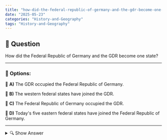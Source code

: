 ```yaml
---
title: "how-did-the-federal-republic-of-germany-and-the-gdr-become-one-state"
date: "2025-05-23"
categories: "History-and-Geography"
tags: "History-and-Geography"
---
```


## 📌 **Question**

How did the Federal Republic of Germany and the GDR become one state?



---

### 📝 **Options:**

🔘 **A)** The GDR occupied the Federal Republic of Germany.

🔘 **B)** The western federal states have joined the GDR.

🔘 **C)** The Federal Republic of Germany occupied the GDR.

🔘 **D)** Today's five eastern federal states have joined the Federal Republic of Germany.

---

<details>
  <summary>🔍 Show Answer</summary>

  <p>
💡  <b>Correct Answer:</b>  d
  </p>
  <p>
    📖<b>Explanation:</b>
    
  </p>
</details>
